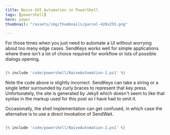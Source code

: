 ```yaml
---
title: Naive GUI Automation in PowerShell
tags: [powershell]
hero: power
thumbnail: "/assets/img/thumbnails/parcel-420x255.png"

---
```


For those times when you just need to automate a UI without worrying about too many edge cases. SendKeys works
well for simple applications where there isn't a lot of choice required for workflow or lots of possible dialogs opening.

```powershell

{% include 'code/powershell/NaiveAutomation-1.ps1' %}

```

Note the code above is slightly incorrect. SendKeys can take a string or a single letter surrounded by curly braces to represent that key press. Unfortunately, the site is generated by Jekyll which doesn't seem to like that syntax in the markup used for this post so I have had to omit it.

Occasionally, the shell implementation can get confused, in which case the alternative is to use a direct invokation of SendWait.

```powershell

{% include 'code/powershell/NaiveAutomation-2.ps1' %}

```
